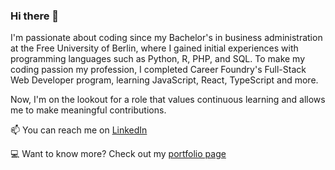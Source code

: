 ### Hi there 👋
I'm passionate about coding since my Bachelor's in business administration at the Free University of Berlin, where I gained initial experiences with programming languages such as Python, R, PHP, and SQL.
To make my coding passion my profession, I completed Career Foundry's Full-Stack Web Developer program, learning JavaScript, React, TypeScript and more.

Now, I'm on the lookout for a role that values continuous learning and allows me to make meaningful contributions.

📫 You can reach me on [LinkedIn](https://www.linkedin.com/in/isabel-matula/)

:computer: Want to know more? Check out my [portfolio page](https://isabelwen.github.io/portfolio-website/)
<!--
**IsabelWen/IsabelWen** is a ✨ _special_ ✨ repository because its `README.md` (this file) appears on your GitHub profile.

Here are some ideas to get you started:

- 🔭 I’m currently working on ...
- 🌱 I’m currently learning ...
- 👯 I’m looking to collaborate on ...
- 🤔 I’m looking for help with ...
- 💬 Ask me about ...
- 📫 How to reach me: ...
- 😄 Pronouns: ...
- ⚡ Fun fact: ...
-->
